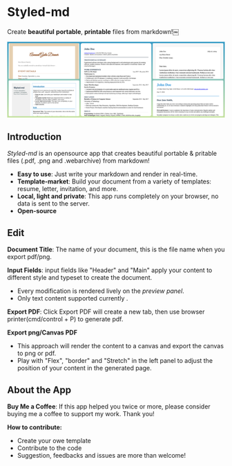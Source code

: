 # Styled-md
Create **beautiful**
**portable**, **printable** files from markdown!￼

![Image](https://github.com/karlz97/styled-md/blob/main/readme-templates-demo.png?raw=true)


## Introduction
*Styled-md* is an opensource app that creates beautiful portable & pritable files (.pdf, .png and .webarchive) from markdown!
- **Easy to use**: Just write your markdown and render in real-time.
- **Template-market**: Build your document from a variety of templates: resume, letter, invitation, and more.
- **Local, light and private**: This app runs completely on your browser, no data is sent to the server.
- **Open-source**

## Edit
**Document Title**: The name of your document, this is the file name when you export pdf/png.

**Input Fields**: input fields like "Header" and "Main" apply your content to different style and typeset to create the document.
- Every modification is rendered lively on the *preview panel*.
- Only text content supported currently .

**Export PDF**:  Click Export PDF will create a new tab, then use browser printer(cmd/control + P) to generate pdf.

**Export png/Canvas PDF**
- This approach will render the content to a canvas and export the canvas to png or pdf.
- Play with "Flex", "border" and "Stretch" in the left panel to adjust the position of your content in the generated page.

## About the App

**Buy Me a Coffee**: If this app helped you twice or more, please consider buying me a coffee to support my work. Thank you!

**How to contribute:**
- Create your owe template
- Contribute to the code
- Suggestion, feedbacks and issues are more than welcome!
